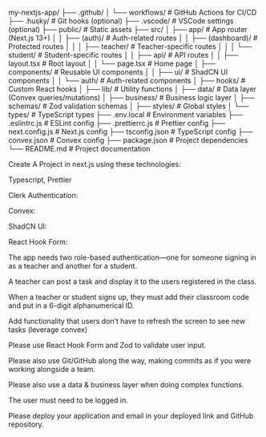 my-nextjs-app/
├── .github/
│ └── workflows/ # GitHub Actions for CI/CD
├── .husky/ # Git hooks (optional)
├── .vscode/ # VSCode settings (optional)
├── public/ # Static assets
├── src/
│ ├── app/ # App router (Next.js 13+)
│ │ ├── (auth)/ # Auth-related routes
│ │ ├── (dashboard)/ # Protected routes
│ │ │ ├── teacher/ # Teacher-specific routes
│ │ │ └── student/ # Student-specific routes
│ │ ├── api/ # API routes
│ │ ├── layout.tsx # Root layout
│ │ └── page.tsx # Home page
│ ├── components/ # Reusable UI components
│ │ ├── ui/ # ShadCN UI components
│ │ └── auth/ # Auth-related components
│ ├── hooks/ # Custom React hooks
│ ├── lib/ # Utility functions
│ ├── data/ # Data layer (Convex queries/mutations)
│ ├── business/ # Business logic layer
│ ├── schemas/ # Zod validation schemas
│ ├── styles/ # Global styles
│ └── types/ # TypeScript types
├── .env.local # Environment variables
├── .eslintrc.js # ESLint config
├── .prettierrc.js # Prettier config
├── next.config.js # Next.js config
├── tsconfig.json # TypeScript config
├── convex.json # Convex config
├── package.json # Project dependencies
└── README.md # Project documentation

Create A Project in next.js using these technologies:

Typescript, Prettier

Clerk Authentication:

Convex:

ShadCN UI:

React Hook Form:

The app needs two role-based authentication—one for someone signing in as a teacher and another for a student.

A teacher can post a task and display it to the users registered in the class.

When a teacher or student signs up, they must add their classroom code and put in a 6-digit alphanumerical ID.

Add functionality that users don’t have to refresh the screen to see new tasks (leverage convex)

Please use React Hook Form and Zod to validate user input.

Please also use Git/GitHub along the way, making commits as if you were working alongside a team.

Please also use a data & business layer when doing complex functions.

The user must need to be logged in.

Please deploy your application and email in your deployed link and GitHub repository.

